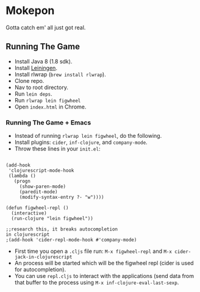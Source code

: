 # Mokepon

Gotta catch em' all just got real.

## Running The Game

- Install Java 8 (1.8 sdk).
- Install [Leiningen](http://leiningen.org/).
- Install rlwrap (`brew install rlwrap`).
- Clone repo.
- Nav to root directory.
- Run `lein deps`.
- Run `rlwrap lein figwheel`
- Open `index.html` in Chrome.

### Running The Game + Emacs

- Instead of running `rlwrap lein figwheel`, do the following.
- Install plugins: `cider`, `inf-clojure`, and `company-mode`.
- Throw these lines in your `init.el`:

```

(add-hook
 'clojurescript-mode-hook
 (lambda ()
   (progn
     (show-paren-mode)
     (paredit-mode)
     (modify-syntax-entry ?- "w"))))

(defun figwheel-repl ()
  (interactive)
  (run-clojure "lein figwheel"))

;;research this, it breaks autocompletion
in clojurescript
;(add-hook 'cider-repl-mode-hook #'company-mode)
```

- First time you open a `.cljs` file run: `M-x figwheel-repl` and `M-x
  cider-jack-in-clojurescript`
- An process will be started which will be the figwheel repl (cider is
  used for autocompletion).
- You can use `repl.cljs` to interact with the applications (send data
  from that buffer to the process using `M-x inf-clojure-eval-last-sexp`.
